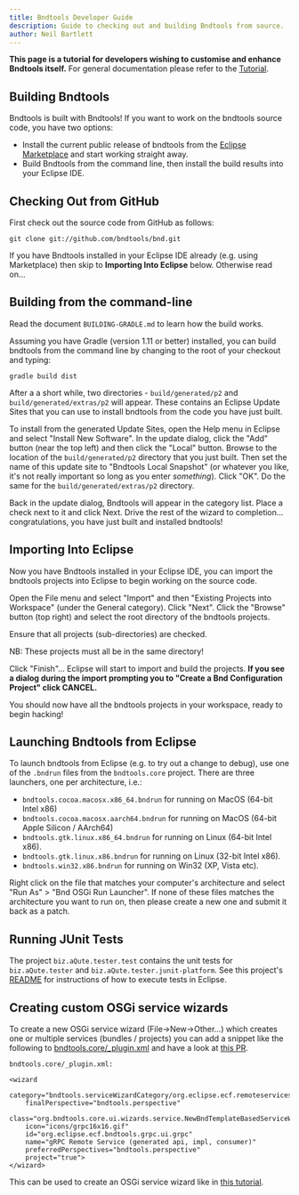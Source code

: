 ```yaml
---
title: Bndtools Developer Guide
description: Guide to checking out and building Bndtools from source.
author: Neil Bartlett
---
```


**This page is a tutorial for developers wishing to customise and enhance Bndtools itself.** For general documentation please refer to the [Tutorial][1].

## Building Bndtools

Bndtools is built with Bndtools! If you want to work on the bndtools source code, you have two options:

* Install the current public release of bndtools from the [Eclipse Marketplace][2] and start working straight away.
* Build Bndtools from the command line, then install the build results into your Eclipse IDE.

## Checking Out from GitHub

First check out the source code from GitHub as follows:

	git clone git://github.com/bndtools/bnd.git

If you have Bndtools installed in your Eclipse IDE already (e.g. using Marketplace) then skip to **Importing Into Eclipse** below. Otherwise read on...

## Building from the command-line

Read the document `BUILDING-GRADLE.md` to learn how the build works.

Assuming you have Gradle (version 1.11 or better) installed, you can build bndtools from the command line by changing to the root of your checkout and typing:

	gradle build dist

After a a short while, two directories - `build/generated/p2` and `build/generated/extras/p2` will appear. These contains an Eclipse Update Sites that you can use to install bndtools from the code you have just built.

To install from the generated Update Sites, open the Help menu in Eclipse and select "Install New Software". In the update dialog, click the "Add" button (near the top left) and then click the "Local" button. Browse to the location of the `build/generated/p2` directory that you just built. Then set the name of this update site to "Bndtools Local Snapshot" (or whatever you like, it's not really important so long as you enter *something*). Click "OK". Do the same for the `build/generated/extras/p2` directory.

Back in the update dialog, Bndtools will appear in the category list. Place a check next to it and click Next. Drive the rest of the wizard to completion... congratulations, you have just built and installed bndtools!

## Importing Into Eclipse

Now you have Bndtools installed in your Eclipse IDE, you can import the bndtools projects into Eclipse to begin working on the source code.

Open the File menu and select "Import" and then "Existing Projects into Workspace" (under the General category). Click "Next". Click the "Browse" button (top right) and select the root directory of the bndtools projects.

Ensure that all projects (sub-directories) are checked.

NB: These projects must all be in the same directory!

Click "Finish"... Eclipse will start to import and build the projects. **If you see a dialog during the import prompting you to "Create a Bnd Configuration Project" click CANCEL.**

You should now have all the bndtools projects in your workspace, ready to begin hacking!

## Launching Bndtools from Eclipse

To launch bndtools from Eclipse (e.g. to try out a change to debug), use one of the `.bndrun` files from the `bndtools.core` project. There are three launchers, one per architecture, i.e.:

* `bndtools.cocoa.macosx.x86_64.bndrun` for running on MacOS (64-bit Intel x86)
* `bndtools.cocoa.macosx.aarch64.bndrun` for running on MacOS (64-bit Apple Silicon / AArch64)
* `bndtools.gtk.linux.x86_64.bndrun` for running on Linux (64-bit Intel x86).
* `bndtools.gtk.linux.x86.bndrun` for running on Linux (32-bit Intel x86).
* `bndtools.win32.x86.bndrun` for running on Win32 (XP, Vista etc).

Right click on the file that matches your computer's architecture and select "Run As" > "Bnd OSGi Run Launcher". If none of these files matches the architecture you want to run on, then please create a new one and submit it back as a patch.


## Running JUnit Tests


The project `biz.aQute.tester.test` contains the unit tests for `biz.aQute.tester` and `biz.aQute.tester.junit-platform`.
See this project's [README](https://github.com/bndtools/bnd/blob/master/biz.aQute.tester.test/readme.md) for instructions of how to execute tests in Eclipse.

[1]: /tutorial.html "Bndtools Tutorial"
[2]: http://marketplace.eclipse.org/ "Eclipse Marketplace"


## Creating custom OSGi service wizards

To create a new OSGi service wizard (File->New->Other...) which creates one or multiple services (bundles / projects) you can add a snippet like the following to [bndtools.core/_plugin.xml](https://github.com/bndtools/bnd/blob/master/bndtools.core/_plugin.xml) and have a look at [this PR](https://github.com/bndtools/bnd/pull/5633).

```
bndtools.core/_plugin.xml:

<wizard
	category="bndtools.serviceWizardCategory/org.eclipse.ecf.remoteservices.category"
	finalPerspective="bndtools.perspective"
	class="org.bndtools.core.ui.wizards.service.NewBndTemplateBasedServiceWizard:grpc"
	icon="icons/grpc16x16.gif"
	id="org.eclipse.ecf.bndtools.grpc.ui.grpc"
	name="gRPC Remote Service (generated api, impl, consumer)"
	preferredPerspectives="bndtools.perspective"
	project="true">
</wizard>
```

This can be used to create an OSGi service wizard like in [this tutorial](manual/templates-osgi-service.html).